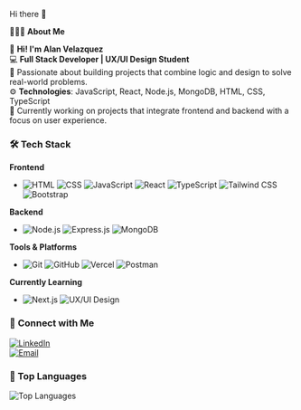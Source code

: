 Hi there 👋

👨🏻‍💻 **About Me**

👋 **Hi! I'm Alan Velazquez**  
💻 **Full Stack Developer | UX/UI Design Student**  
🚀 Passionate about building projects that combine logic and design to solve real-world problems.  
⚙️ **Technologies**: JavaScript, React, Node.js, MongoDB, HTML, CSS, TypeScript  
🎯 Currently working on projects that integrate frontend and backend with a focus on user experience.  


### 🛠️ **Tech Stack**

**Frontend**  
- ![HTML](https://img.shields.io/badge/HTML-E34F26?style=for-the-badge&logo=html5&logoColor=white)   ![CSS](https://img.shields.io/badge/CSS-1572B6?style=for-the-badge&logo=css3&logoColor=white)   ![JavaScript](https://img.shields.io/badge/JavaScript-F7DF1E?style=for-the-badge&logo=javascript&logoColor=black)   ![React](https://img.shields.io/badge/React-20232A?style=for-the-badge&logo=react&logoColor=61DAFB)   ![TypeScript](https://img.shields.io/badge/TypeScript-007ACC?style=for-the-badge&logo=typescript&logoColor=white) ![Tailwind CSS](https://img.shields.io/badge/Tailwind_CSS-38B2AC?style=for-the-badge&logo=tailwind-css&logoColor=white) ![Bootstrap](https://img.shields.io/badge/Bootstrap-7952B3?style=for-the-badge&logo=bootstrap&logoColor=white)



**Backend**  
- ![Node.js](https://img.shields.io/badge/Node.js-339933?style=for-the-badge&logo=nodedotjs&logoColor=white)   ![Express.js](https://img.shields.io/badge/Express.js-000000?style=for-the-badge&logo=express&logoColor=white)   ![MongoDB](https://img.shields.io/badge/MongoDB-4EA94B?style=for-the-badge&logo=mongodb&logoColor=white)  

**Tools & Platforms**  
- ![Git](https://img.shields.io/badge/Git-F05032?style=for-the-badge&logo=git&logoColor=white)   ![GitHub](https://img.shields.io/badge/GitHub-181717?style=for-the-badge&logo=github&logoColor=white)   ![Vercel](https://img.shields.io/badge/Vercel-000000?style=for-the-badge&logo=vercel&logoColor=white)   ![Postman](https://img.shields.io/badge/Postman-FF6C37?style=for-the-badge&logo=postman&logoColor=white)  

**Currently Learning**  
- ![Next.js](https://img.shields.io/badge/Next.js-000000?style=for-the-badge&logo=nextdotjs&logoColor=white)   ![UX/UI Design](https://img.shields.io/badge/UX/UI%20Design-FF4785?style=for-the-badge&logo=adobe&logoColor=white)  


### 🤝 **Connect with Me**

[![LinkedIn](https://img.shields.io/badge/LinkedIn-0077B5?style=for-the-badge&logo=linkedin&logoColor=white)](https://www.linkedin.com/in/alanvelazquez14/)  
[![Email](https://img.shields.io/badge/Email-D14836?style=for-the-badge&logo=gmail&logoColor=white)](mailto:velazquez.alan14@gmail.com)  


### 🌱 Top Languages

![Top Languages](https://github-readme-stats.vercel.app/api/top-langs/?username=alanVelazquez14&langs_count=10&theme=radical)


